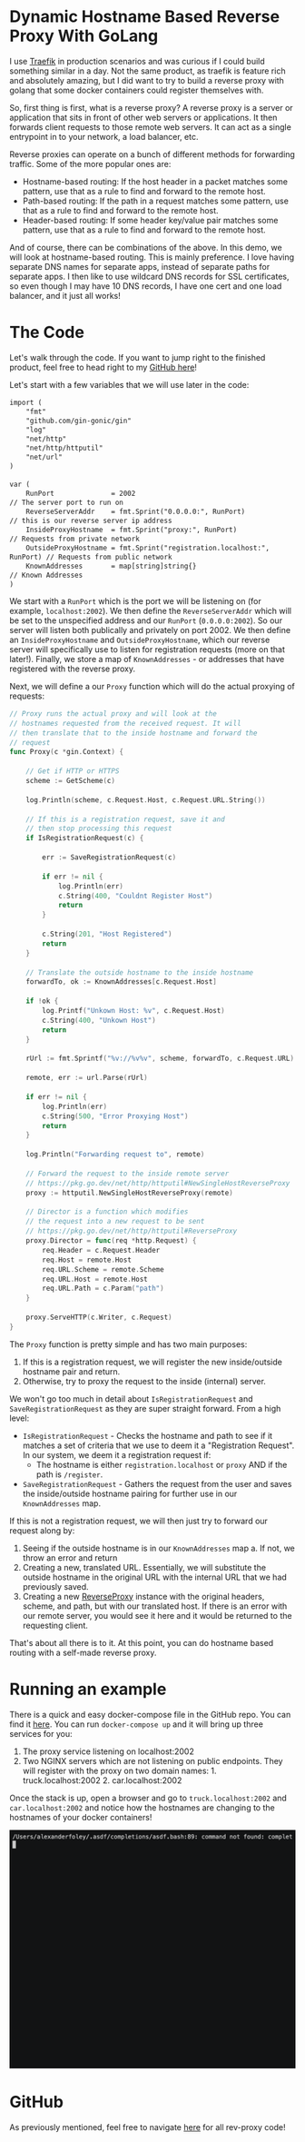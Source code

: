 # Dynamic Hostname Based Reverse Proxy With GoLang

I use [Traefik](https://traefik.io/traefik/) in production scenarios
and was curious if I could build something similar in a day.
Not the same product, as traefik is feature rich and absolutely amazing, 
but I did want to try to build a reverse proxy with golang that some docker 
containers could register themselves with.

So, first thing is first, what is a reverse proxy? A reverse proxy is a 
server or application that sits in front of other web servers or applications.
It then forwards client requests to those remote web servers. It can act as a 
single entrypoint in to your network, a load balancer, etc.

Reverse proxies can operate on a bunch of different methods for forwarding traffic. Some
of the more popular ones are:

* Hostname-based routing: If the host header in a packet matches some pattern,
	use that as a rule to find and forward to the remote host.
* Path-based routing: If the path in a request matches some pattern,
	use that as a rule to find and forward to the remote host.
* Header-based routing: If some header key/value pair matches some pattern,
	use that as a rule to find and forward to the remote host.

And of course, there can be combinations of the above. In this demo, we will
look at hostname-based routing. This is mainly preference. I love having separate
DNS names for separate apps, instead of separate paths for separate apps. I then
like to use wildcard DNS records for SSL certificates, so even though I may have 10
DNS records, I have one cert and one load balancer, and it just all works!

# The Code

Let's walk through the code. If you want to jump right to the finished product, 
feel free to head right to my [GitHub here](github.comafoley587/go-rev-proxy.git)!

Let's start with a few variables that we will use later in the code:

```golang
import (
	"fmt"
	"github.com/gin-gonic/gin"
	"log"
	"net/http"
	"net/http/httputil"
	"net/url"
)

var (
	RunPort              = 2002                                           // The server port to run on
	ReverseServerAddr    = fmt.Sprint("0.0.0.0:", RunPort)                // this is our reverse server ip address
	InsideProxyHostname  = fmt.Sprint("proxy:", RunPort)                  // Requests from private network
	OutsideProxyHostname = fmt.Sprint("registration.localhost:", RunPort) // Requests from public network
	KnownAddresses       = map[string]string{}                            // Known Addresses
)
```

We start with a `RunPort` which is the port we will be listening on 
(for example, `localhost:2002`). We then define the `ReverseServerAddr` which 
will be set to the unspecified address and our `RunPort` (`0.0.0.0:2002`).
So our server will listen both publically and privately on port 2002.
We then define an `InsideProxyHostname` and `OutsideProxyHostname`, which
our reverse server will specifically use to listen for registration requests 
(more on that later!). Finally, we store a map of `KnownAddresses` - or addresses
that have registered with the reverse proxy.

Next, we will define a our `Proxy` function which will do the actual proxying of requests:

```go
// Proxy runs the actual proxy and will look at the 
// hostnames requested from the received request. It will
// then translate that to the inside hostname and forward the
// request
func Proxy(c *gin.Context) {

	// Get if HTTP or HTTPS
	scheme := GetScheme(c)

	log.Println(scheme, c.Request.Host, c.Request.URL.String())

	// If this is a registration request, save it and
	// then stop processing this request
	if IsRegistrationRequest(c) {

		err := SaveRegistrationRequest(c)

		if err != nil {
			log.Println(err)
			c.String(400, "Couldnt Register Host")
			return
		}

		c.String(201, "Host Registered")
		return
	}

	// Translate the outside hostname to the inside hostname
	forwardTo, ok := KnownAddresses[c.Request.Host]

	if !ok {
		log.Printf("Unkown Host: %v", c.Request.Host)
		c.String(400, "Unkown Host")
		return
	}

	rUrl := fmt.Sprintf("%v://%v%v", scheme, forwardTo, c.Request.URL)

	remote, err := url.Parse(rUrl)

	if err != nil {
		log.Println(err)
		c.String(500, "Error Proxying Host")
		return
	}

	log.Println("Forwarding request to", remote)

	// Forward the request to the inside remote server
	// https://pkg.go.dev/net/http/httputil#NewSingleHostReverseProxy
	proxy := httputil.NewSingleHostReverseProxy(remote)

	// Director is a function which modifies
	// the request into a new request to be sent
	// https://pkg.go.dev/net/http/httputil#ReverseProxy
	proxy.Director = func(req *http.Request) {
		req.Header = c.Request.Header
		req.Host = remote.Host
		req.URL.Scheme = remote.Scheme
		req.URL.Host = remote.Host
		req.URL.Path = c.Param("path")
	}

	proxy.ServeHTTP(c.Writer, c.Request)
}
```

The `Proxy` function is pretty simple and has two main purposes:

1. If this is a registration request, we will register the new inside/outside
	hostname pair and return.
2. Otherwise, try to proxy the request to the inside (internal) server.


We won't go too much in detail about `IsRegistrationRequest` and 
`SaveRegistrationRequest` as they are super straight forward. From a 
high level:

* `IsRegistrationRequest` - Checks the hostname and path to see if it matches
	a set of criteria that we use to deem it a "Registration Request". In 
	our system, we deem it a registration request if:
	* The hostname is either `registration.localhost` or `proxy` AND if the path
		is `/register`.
* `SaveRegistrationRequest` - Gathers the request from the user and saves the 
	inside/outside hostname pairing for further use in our `KnownAddresses`
	map.

If this is not a registration request, we will then just try to forward our 
request along by:

1. Seeing if the outside hostname is in our `KnownAddresses` map
	a. If not, we throw an error and return
2. Creating a new, translated URL. Essentially, we will substitute the 
	outside hostname in the original URL with the internal URL that
	we had previously saved.
3. Creating a new [ReverseProxy](https://pkg.go.dev/net/http/httputil#ReverseProxy) instance
	with the original headers, scheme, and path, but with our translated host. If there is an
	error with our remote server, you would see it here and it would be returned to the requesting
	client.

That's about all there is to it. At this point, you can do hostname based routing with a self-made
reverse proxy.

# Running an example

There is a quick and easy docker-compose file in the GitHub repo. You can find it [here](https://github.com/afoley587/go-rev-proxy/blob/main/examples/docker-compose.yml).
You can run `docker-compose up` and it will bring up three services for you:

1. The proxy service listening on localhost:2002
2. Two NGINX servers which are not listening on public endpoints. They will
	register with the proxy on two domain names:
		1. truck.localhost:2002
		2. car.localhost:2002

Once the stack is up, open a browser and go to 
`truck.localhost:2002` and `car.localhost:2002` and notice how
the hostnames are changing to the hostnames of your
docker containers! 

![demo](./img/democast.gif)

# GitHub
As previously mentioned, feel free to navigate [here](https://github.com/afoley587/go-rev-proxy)
for all rev-proxy code!
